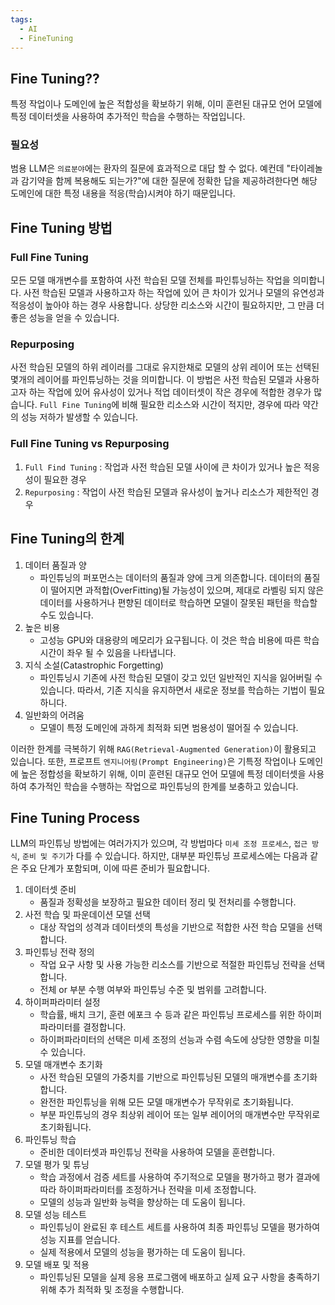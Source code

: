 ```yaml
---
tags:
  - AI
  - FineTuning
---
```

## Fine Tuning??
특정 작업이나 도메인에 높은 적합성을 확보하기 위해, 이미 훈련된 대규모 언어 모델에 특정 데이터셋을 사용하여 추가적인 학습을 수행하는 작업입니다.

### 필요성
범용 LLM은 `의료분야`에는 환자의 질문에 효과적으로 대답 할 수 없다. 예컨데 "타이레놀과 감기약을 함께 복용해도 되는가?"에 대한 질문에 정확한 답을 제공하려한다면 해당 도메인에 대한 특정 내용을 적응(학습)시켜야 하기 때문입니다.

## Fine Tuning 방법
### Full Fine Tuning
모든 모델 매개변수를 포함하여 사전 학습된 모델 전체를 파인튜닝하는 작업을 의미합니다.
사전 학습된 모델과 사용하고자 하는 작업에 있어 큰 차이가 있거나 모델의 유연성과 적응성이 높아야 하는 경우 사용합니다.
상당한 리소스와 시간이 필요하지만, 그 만큼 더 좋은 성능을 얻을 수 있습니다.

### Repurposing
사전 학습된 모델의 하위 레이러를 그대로 유지한채로 모델의 상위 레이어 또는 선택된 몇개의 레이어를 파인튜닝하는 것을 의미합니다.
이 방법은 사전 학습된 모델과 사용하고자 하는 작업에 있어 유사성이 있거나 적업 데이터셋이 작은 경우에 적합한 경우가 많습니다.
`Full Fine Tuning`에 비해 필요한 리소스와 시간이 적지만, 경우에 따라 약간의 성능 저하가 발생할 수 있습니다.

### Full Fine Tuning vs Repurposing
1. `Full Find Tuning` : 작업과 사전 학습된 모델 사이에 큰 차이가 있거나 높은 적응성이 필요한 경우
2. `Repurposing` : 작업이 사전 학습된 모델과 유사성이 높거나 리소스가 제한적인 경우

## Fine Tuning의 한계
1. 데이터 품질과 양
    - 파인튜닝의 퍼포먼스는 데이터의 품질과 양에 크게 의존합니다.
      데이터의 품질이 떨어지면 과적합(OverFitting)될 가능성이 있으며, 제대로 라벨링 되지 않은 데이터를 사용하거나 편향된 데이터로 학습하면 모델이 잘못된 패턴을 학습할 수도 있습니다.
2. 높은 비용
    - 고성능 GPU와 대용량의 메모리가 요구됩니다.
      이 것은 학습 비용에 따른 학습 시간이 좌우 될 수 있음을 나타냅니다.
3. 지식 소설(Catastrophic Forgetting)
    - 파인튜닝시 기존에 사전 학습된 모델이 갖고 있던 일반적인 지식을 잃어버릴 수 있습니다.
      따라서, 기존 지식을 유지하면서 새로운 정보를 학습하는 기법이 필요하니다.
4. 일반화의 어려움
    - 모델이 특정 도메인에 과하게 최적화 되면 범용성이 떨어질 수 있습니다.

이러한 한계를 극복하기 위해 `RAG(Retrieval-Augmented Generation)`이 활용되고 있습니다.
또한, 프로프트 `엔지니어링(Prompt Engineering)`은 기특정 작업이나 도메인에 높은 정합성을 확보하기 위해, 이미 훈련된 대규모 언어 모델에 특정 데이터셋을 사용하여 추가적인 학습을 수행하는 작업으로 파인튜닝의 한계를 보충하고 있습니다.

## Fine Tuning Process
LLM의 파인튜닝 방법에는 여러가지가 있으며, 각 방법마다 `미세 조정 프로세스`, `접근 방식`, `준비 및 주기`가 다를 수 있습니다.
하지만, 대부분 파인튜닝 프로세스에는 다음과 같은 주요 단계가 포함되며, 이에 따른 준비가 필요합니다.

1. 데이터셋 준비
    - 품질과 정확성을 보장하고 필요한 데이터 정리 및 전처리를 수행합니다.
2. 사전 학습 및 파운데이션 모델 선택
    - 대상 작업의 성격과 데이터셋의 특성을 기반으로 적합한 사전 학습 모델을 선택합니다.
3. 파인튜닝 전략 정의
    - 작업 요구 사항 및 사용 가능한 리소스를 기반으로 적절한 파인튜닝 전략을 선택합니다.
    - 전체 or 부분 수행 여부와 파인튜닝 수준 및 범위를 고려합니다.
4. 하이퍼파라미터 설정
    - 학습률, 배치 크기, 훈련 에포크 수 등과 같은 파인튜닝 프로세스를 위한 하이퍼파라미터를 결정합니다.
    - 하이퍼파라미터의 선택은 미세 조정의 선능과 수렴 속도에 상당한 영향을 미칠 수 있습니다.
5. 모델 매개변수 초기화
    - 사전 학습된 모델의 가중치를 기반으로 파인튜닝된 모델의 매개변수를 초기화합니다.
    - 완전한 파인튜닝을 위해 모든 모델 매개변수가 무작위로 초기화됩니다.
    - 부분 파인튜닝의 경우 최상위 레이어 또는 일부 레이어의 매개변수만 무작위로 초기화됩니다.
6. 파인튜닝 학습
    - 준비한 데이터셋과 파인튜닝 전략을 사용하여 모델을 훈련합니다.
7. 모델 평가 및 튜닝
    - 학습 과정에서 검증 세트를 사용하여 주기적으로 모델을 평가하고 평가 결과에 따라 하이퍼파라미터를 조정하거나 전략을 미세 조정합니다.
    - 모델의 성능과 일반화 능력을 향상하는 데 도움이 됩니다.
8. 모델 성능 테스트
    - 파인튜닝이 완료된 후 테스트 세트를 사용하여 최종 파인튜닝 모델을 평가하여 성능 지표를 얻습니다.
    - 실제 적용에서 모델의 성능을 평가하는 데 도움이 됩니다.
9. 모델 배포 및 적용
    - 파인튜닝된 모델을 실제 응용 프로그램에 배포하고 실제 요구 사항을 충족하기 위해 추가 최적화 및 조정을 수행합니다.